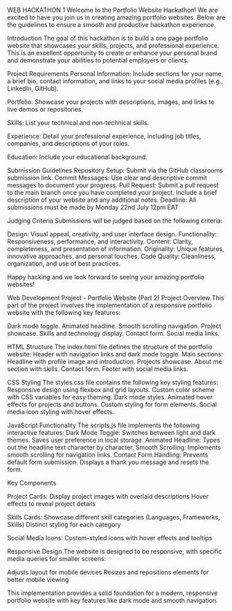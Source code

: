WEB HACKATHON 1
Welcome to the Portfolio Website Hackathon! We are excited to have you join us in creating amazing portfolio websites. Below are the guidelines to ensure a smooth and productive hackathon experience.

Introduction
The goal of this hackathon is to build a one page portfolio website that showcases your skills, projects, and professional experience. This is an excellent opportunity to create or enhance your personal brand and demonstrate your abilities to potential employers or clients.

Project Requirements Personal Information: Include sections for your name, a brief bio, contact information, and links to your social media profiles (e.g., LinkedIn, GitHub).

Portfolio:
Showcase your projects with descriptions, images, and links to live demos or repositories.

Skills:
List your technical and non-technical skills.

Experience:
Detail your professional experience, including job titles, companies, and descriptions of your roles.

Education:
Include your educational background.

Submission Guidelines Repository Setup: Submit via the GitHub classrooms submission link. Commit Messages: Use clear and descriptive commit messages to document your progress. Pull Request: Submit a pull request to the main branch once you have completed your project. Include a brief description of your website and any additional notes. Deadline: All submissions must be made by Monday 22nd July 12pm EAT

Judging Criteria Submissions will be judged based on the following criteria:

Design: Visual appeal, creativity, and user interface design. Functionality: Responsiveness, performance, and interactivity. Content: Clarity, completeness, and presentation of information. Originality: Unique features, innovative approaches, and personal touches. Code Quality: Cleanliness, organization, and use of best practices.

Happy hacking and we look forward to seeing your amazing portfolio websites!



Web Development Project - Portfolio Website (Part 2)
Project Overview
This part of the project involves the implementation of a responsive portfolio website with the following key features:

Dark mode toggle.
Animated headline.
Smooth scrolling navigation.
Project showcase.
Skills and technology display.
Contact form.
Social media links.

HTML Structure
The index.html file defines the structure of the portfolio website:
Header with navigation links and dark mode toggle.
Main sections:
Headline with profile image and introduction.
Projects showcase.
About me section with skills.
Contact form.
Footer with social media links.

CSS Styling
The styles.css file contains the following key styling features:
Responsive design using flexbox and grid layouts.
Custom color scheme with CSS variables for easy theming.
Dark mode styles.
Animated hover effects for projects and buttons.
Custom styling for form elements.
Social media icon styling with hover effects.

JavaScript Functionality
The scripts.js file implements the following interactive features:
Dark Mode Toggle:
Switches between light and dark themes.
Saves user preference in local storage.
Animated Headline:
Types out the headline text character by character.
Smooth Scrolling:
Implements smooth scrolling for navigation links.
Contact Form Handling:
Prevents default form submission.
Displays a thank you message and resets the form.



Key Components

Project Cards:
Display project images with overlaid descriptions
Hover effects to reveal project details

Skills Cards:
Showcase different skill categories (Languages, Frameworks, Skills)
Distinct styling for each category


Social Media Icons:
Custom-styled icons with hover effects and tooltips


Responsive Design
The website is designed to be responsive, with specific media queries for smaller screens:

Adjusts layout for mobile devices
Resizes and repositions elements for better mobile viewing


This implementation provides a solid foundation for a modern, responsive portfolio website with key features like dark mode and smooth navigation.

